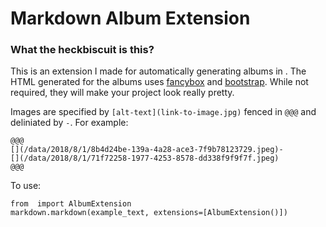 # Markdown Album Extension

### What the heckbiscuit is this?

This is an extension I made for automatically generating albums in . The HTML generated for the albums uses [fancybox](http://fancybox.net/) and [bootstrap](https://getbootstrap.com/). While not required, they will make your project look really pretty.

Images are specified by `[alt-text](link-to-image.jpg)` fenced in `@@@` and deliniated by `-`. For example:

```
@@@
[](/data/2018/8/1/8b4d24be-139a-4a28-ace3-7f9b78123729.jpeg)-
[](/data/2018/8/1/71f72258-1977-4253-8578-dd338f9f9f7f.jpeg)
@@@
```

To use:

```
from  import AlbumExtension
markdown.markdown(example_text, extensions=[AlbumExtension()])
```
